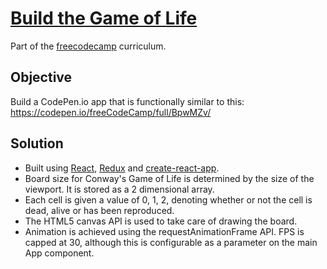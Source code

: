 # [Build the Game of Life](https://learn.freecodecamp.org/coding-interview-prep/take-home-projects/build-the-game-of-life)

Part of the [freecodecamp](https://www.freecodecamp.com) curriculum.

## Objective

Build a CodePen.io app that is functionally similar to this:
https://codepen.io/freeCodeCamp/full/BpwMZv/

## Solution

- Built using [React](https://reactjs.org/),
  [Redux](https://github.com/reactjs/redux) and
  [create-react-app](https://github.com/facebook/create-react-app).
- Board size for Conway's Game of Life is determined by the size of the
  viewport. It is stored as a 2 dimensional array.
- Each cell is given a value of 0, 1, 2, denoting whether or not the cell is
  dead, alive or has been reproduced.
- The HTML5 canvas API is used to take care of drawing the board.
- Animation is achieved using the requestAnimationFrame API. FPS is capped at
  30, although this is configurable as a parameter on the main App component.
